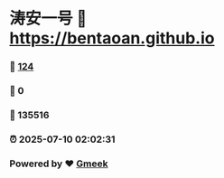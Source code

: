 # 涛安一号 :link: https://bentaoan.github.io 
### :page_facing_up: [124](https://bentaoan.github.io/tag.html) 
### :speech_balloon: 0 
### :hibiscus: 135516 
### :alarm_clock: 2025-07-10 02:02:31 
### Powered by :heart: [Gmeek](https://github.com/Meekdai/Gmeek)
